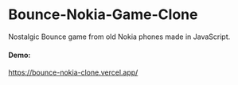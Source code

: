 # Bounce-Nokia-Game-Clone
Nostalgic Bounce game from old Nokia phones made in JavaScript.

#### Demo:
https://bounce-nokia-clone.vercel.app/
